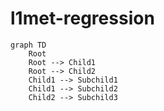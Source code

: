 # l1met-regression

```mermaid
graph TD
    Root
    Root --> Child1
    Root --> Child2
    Child1 --> Subchild1
    Child1 --> Subchild2
    Child2 --> Subchild3
